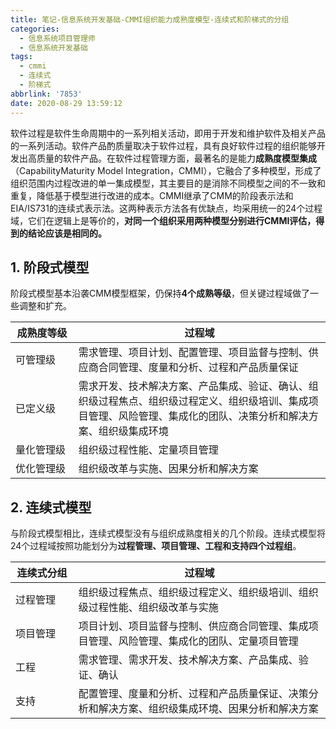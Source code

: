 ```yaml
---
title: 笔记-信息系统开发基础-CMMI组织能力成熟度模型-连续式和阶梯式的分组
categories:
  - 信息系统项目管理师
  - 信息系统开发基础
tags:
  - cmmi
  - 连续式
  - 阶梯式
abbrlink: '7853'
date: 2020-08-29 13:59:12
---
```



软件过程是软件生命周期中的一系列相关活动，即用于开发和维护软件及相关产品的一系列活动。软件产品酌质量取决于软件过程，具有良好软件过程的组织能够开发出高质量的软件产品。在软件过程管理方面，最著名的是能力**成熟度模型集成**（CapabilityMaturity Model Integration，CMMI），它融合了多种模型，形成了组织范围内过程改进的单一集成模型，其主要目的是消除不同模型之间的不一致和重复，降低基于模型进行改进的成本。CMMI继承了CMM的阶段表示法和EIA/IS731的连续式表示法。这两种表示方法各有优缺点，均采用统一的24个过程域，它们在逻辑上是等价的，**对同一个组织采用两种模型分别进行CMMI评估，得到的结论应该是相同的。**
<!-- more -->
## 1. 阶段式模型

阶段式模型基本沿袭CMM模型框架，仍保持**4个成熟等级**，但关键过程域做了一些调整和扩充。

<table>
<thead>
<tr>
<th style="width:20%">成熟度等级</th>
<th>过程域</th>
</tr>
</thead>
<tbody><tr>
<td>可管理级</td>
<td>需求管理、项目计划、配置管理、项目监督与控制、供应商合同管理、度量和分析、过程和产品质量保证</td>
</tr>
<tr>
<td>已定义级</td>
<td>需求开发、技术解决方案、产品集成、验证、确认、组织级过程焦点、组织级过程定义、组织级培训、集成项目管理、风险管理、集成化的团队、决策分析和解决方案、组织级集成环境</td>
</tr>
<tr>
<td>量化管理级</td>
<td>组织级过程性能、定量项目管理</td>
</tr>
<tr>
<td>优化管理级</td>
<td>组织级改革与实施、因果分析和解决方案</td>
</tr>
</tbody></table>

## 2. 连续式模型

与阶段式模型相比，连续式模型没有与组织成熟度相关的几个阶段。连续式模型将24个过程域按照功能划分为**过程管理、项目管理、工程和支持四个过程组**。

<table>
<thead>
<tr>
<th  style="width:20%">连续式分组</th>
<th>过程域</th>
</tr>
</thead>
<tbody><tr>
<td>过程管理</td>
<td>组织级过程焦点、组织级过程定义、组织级培训、组织级过程性能、组织级改革与实施</td>
</tr>
<tr>
<td>项目管理</td>
<td>项目计划、项目监督与控制、供应商合同管理、集成项目管理、风险管理、集成化的团队、定量项目管理</td>
</tr>
<tr>
<td>工程</td>
<td>需求管理、需求开发、技术解决方案、产品集成、验证、确认</td>
</tr>
<tr>
<td>支持</td>
<td>配置管理、度量和分析、过程和产品质量保证、决策分析和解决方案、组织级集成环境、因果分析和解决方案</td>
</tr>
</tbody></table>
